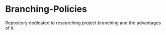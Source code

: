 # Branching-Policies
Repository dedicated to researching project branching and the advantages of it.
